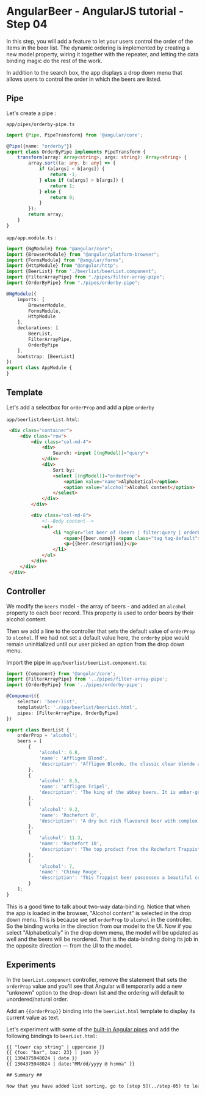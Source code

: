 # AngularBeer - AngularJS tutorial - Step 04 #

In this step, you will add a feature to let your users control the order of the items in the beer list. The dynamic ordering is implemented by creating a new model property, wiring it together with the repeater, and letting the data binding magic do the rest of the work.

In addition to the search box, the app displays a drop down menu that allows users to control the order in which the beers are listed.

## Pipe ##

Let's create a pipe :

`app/pipes/orderby-pipe.ts`

```typescript
import {Pipe, PipeTransform} from '@angular/core';

@Pipe({name: "orderby"})
export class OrderByPipe implements PipeTransform {
    transform(array: Array<string>, args: string): Array<string> {
        array.sort((a: any, b: any) => {
            if (a[args] < b[args]) {
                return -1;
            } else if (a[args] > b[args]) {
                return 1;
            } else {
                return 0;
            }
        });
        return array;
    }
}
```

`app/app.module.ts` :

```typescript
import {NgModule} from "@angular/core";
import {BrowserModule} from "@angular/platform-browser";
import {FormsModule} from "@angular/forms";
import {HttpModule} from "@angular/http";
import {BeerList} from "./beerlist/beerList.component";
import {FilterArrayPipe} from "./pipes/filter-array-pipe";
import {OrderByPipe} from "./pipes/orderby-pipe";

@NgModule({
    imports: [
        BrowserModule,
        FormsModule,
        HttpModule
    ],
    declarations: [
        BeerList,
        FilterArrayPipe,
        OrderByPipe
    ],
    bootstrap: [BeerList]
})
export class AppModule {
}
```

## Template ##

Let's add a selectbox for `orderProp` and add a pipe `orderby`

`app/beerlist/beerList.html`:

```html
 <div class="container">
     <div class="row">
         <div class="col-md-4">
             <div>
                 Search: <input [(ngModel)]="query">
             </div>
             <div>
                 Sort by:
                 <select [(ngModel)]="orderProp">
                     <option value="name">Alphabetical</option>
                     <option value="alcohol">Alcohol content</option>
                 </select>
             </div>
         </div>

         <div class="col-md-8">
             <!--Body content-->
             <ul>
                 <li *ngFor="let beer of (beers | filter:query | orderby:orderProp)">
                     <span>{{beer.name}} <span class="tag tag-default">{{beer.alcohol}} °</span></span>
                     <p>{{beer.description}}</p>
                 </li>
             </ul>
         </div>
     </div>
 </div>
```

## Controller ##

We modify the `beers` model - the array of beers - and added an `alcohol` property to each beer record. This property is used to order beers by their alcohol content.

Then we add a line to the controller that sets the default value of `orderProp` to `alcohol`. If we had not set a default value here, the `orderby` pipe would remain uninitialized until our user picked an option from the drop down menu.

Import the pipe in `app/beerlist/beerList.component.ts`:

```typescript
import {Component} from '@angular/core';
import {FilterArrayPipe} from '../pipes/filter-array-pipe';
import {OrderByPipe} from '../pipes/orderby-pipe';

@Component({
    selector: 'beer-list',
    templateUrl: './app/beerlist/beerList.html',
    pipes: [FilterArrayPipe, OrderByPipe]
})

export class BeerList {
    orderProp = 'alcohol';
    beers = [
        {
            'alcohol': 6.8,
            'name': 'Affligem Blond',
            'description': 'Affligem Blonde, the classic clear blonde abbey ale, with a gentle roundness and 6.8% alcohol. Low on bitterness, it is eminently drinkable.'
        },
        {
            'alcohol': 8.5,
            'name': 'Affligem Tripel',
            'description': 'The king of the abbey beers. It is amber-gold and pours with a deep head and original aroma, delivering a complex, full bodied flavour. Pure enjoyment! Secondary fermentation in the bottle.'
        },
        {
            'alcohol': 9.2,
            'name': 'Rochefort 8',
            'description': 'A dry but rich flavoured beer with complex fruity and spicy flavours.'
        },
        {
            'alcohol': 11.3,
            'name': 'Rochefort 10',
            'description': 'The top product from the Rochefort Trappist brewery. Dark colour, full and very impressive taste. Strong plum, raisin, and black currant palate, with ascending notes of vinousness and other complexities.'
        },
        {
            'alcohol': 7,
            'name': 'Chimay Rouge',
            'description': 'This Trappist beer possesses a beautiful coppery colour that makes it particularly attractive. Topped with a creamy head, it gives off a slight fruity apricot smell from the fermentation. The aroma felt in the mouth is a balance confirming the fruit nuances revealed to the sense of smell. This traditional Belgian beer is best savoured at cellar temperature '
        }
    ];
}
```

This is a good time to talk about two-way data-binding. Notice that when the app is loaded in the browser, "Alcohol content" is selected in the drop down menu. This is because we set `orderProp` to `alcohol` in the controller. So the binding works in the direction from our model to the UI. Now if you select "Alphabetically" in the drop down menu, the model will be updated as well and the beers will be reordered. That is the data-binding doing its job in the opposite direction — from the UI to the model.

## Experiments ##


In the `beerList.component` controller, remove the statement that sets the `orderProp` value and you'll see that Angular will temporarily add a new "unknown" option to the drop-down list and the ordering will default to unordered/natural order.

Add an `{{orderProp}}` binding into the `beerList.html` template to display its current value as text.

Let's experiment with some of the [built-in Angular pipes](https://angular.io/docs/ts/latest/guide/pipes.html) and add the following bindings to `beerList.html`:

```html
{{ "lower cap string" | uppercase }}
{{ {foo: "bar", baz: 23} | json }}
{{ 1304375948024 | date }}
{{ 1304375948024 | date:"MM/dd/yyyy @ h:mma" }}

## Summary ##

Now that you have added list sorting, go to [step 5](../step-05) to learn about Angular services and how Angular uses dependency injection.
